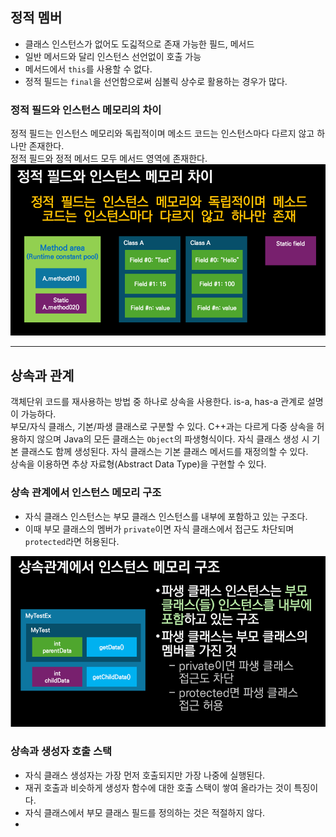 ## 정적 멤버

- 클래스 인스턴스가 없어도 도긻적으로 존재 가능한 필드, 메서드
- 일반 메서드와 달리 인스턴스 선언없이 호출 가능
- 메서드에서 `this`를 사용할 수 없다.
- 정적 필드는 `final`을 선언함으로써 심볼릭 상수로 활용하는 경우가 많다.

### 정적 필드와 인스턴스 메모리의 차이

정적 필드는 인스턴스 메모리와 독립적이며 메소드 코드는 인스턴스마다 다르지 않고 하나만 존재한다.  
정적 필드와 정적 메서드 모두 메서드 영역에 존재한다.
![img.png](images/static_field_method.png)

---

## 상속과 관계

객체단위 코드를 재사용하는 방법 중 하나로 상속을 사용한다. is-a, has-a 관계로 설명이 가능하다.  
부모/자식 클래스, 기본/파생 클래스로 구분할 수 있다. C++과는 다르게 다중 상속을 허용하지 않으며 Java의 모든 클래스는 `Object`의 파생형식이다.
자식 클래스 생성 시 기본 클래스도 함께 생성된다. 자식 클래스는 기본 클래스 메서드를 재정의할 수 있다.  
상속을 이용하면 추상 자료형(Abstract Data Type)을 구현할 수 있다.

### 상속 관계에서 인스턴스 메모리 구조

- 자식 클래스 인스턴스는 부모 클래스 인스턴스를 내부에 포함하고 있는 구조다.
- 이때 부모 클래스의 멤버가 `private`이면 자식 클래스에서 접근도 차단되며 `protected`라면 허용된다.

![inheritance_memory.png](images/inheritance_memory.png)

### 상속과 생성자 호출 스택

- 자식 클래스 생성자는 가장 먼저 호출되지만 가장 나중에 실행된다.
- 재귀 호출과 비슷하게 생성자 함수에 대한 호출 스택이 쌓여 올라가는 것이 특징이다.
- 자식 클래스에서 부모 클래스 필드를 정의하는 것은 적절하지 않다.
-  
